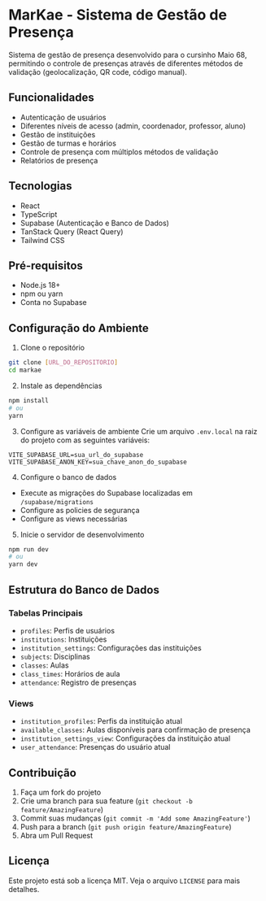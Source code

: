 # MarKae - Sistema de Gestão de Presença

Sistema de gestão de presença desenvolvido para o cursinho Maio 68, permitindo o controle de presenças através de diferentes métodos de validação (geolocalização, QR code, código manual).

## Funcionalidades

- Autenticação de usuários
- Diferentes níveis de acesso (admin, coordenador, professor, aluno)
- Gestão de instituições
- Gestão de turmas e horários
- Controle de presença com múltiplos métodos de validação
- Relatórios de presença

## Tecnologias

- React
- TypeScript
- Supabase (Autenticação e Banco de Dados)
- TanStack Query (React Query)
- Tailwind CSS

## Pré-requisitos

- Node.js 18+
- npm ou yarn
- Conta no Supabase

## Configuração do Ambiente

1. Clone o repositório
```bash
git clone [URL_DO_REPOSITORIO]
cd markae
```

2. Instale as dependências
```bash
npm install
# ou
yarn
```

3. Configure as variáveis de ambiente
Crie um arquivo `.env.local` na raiz do projeto com as seguintes variáveis:
```env
VITE_SUPABASE_URL=sua_url_do_supabase
VITE_SUPABASE_ANON_KEY=sua_chave_anon_do_supabase
```

4. Configure o banco de dados
- Execute as migrações do Supabase localizadas em `/supabase/migrations`
- Configure as policies de segurança
- Configure as views necessárias

5. Inicie o servidor de desenvolvimento
```bash
npm run dev
# ou
yarn dev
```

## Estrutura do Banco de Dados

### Tabelas Principais
- `profiles`: Perfis de usuários
- `institutions`: Instituições
- `institution_settings`: Configurações das instituições
- `subjects`: Disciplinas
- `classes`: Aulas
- `class_times`: Horários de aula
- `attendance`: Registro de presenças

### Views
- `institution_profiles`: Perfis da instituição atual
- `available_classes`: Aulas disponíveis para confirmação de presença
- `institution_settings_view`: Configurações da instituição atual
- `user_attendance`: Presenças do usuário atual

## Contribuição

1. Faça um fork do projeto
2. Crie uma branch para sua feature (`git checkout -b feature/AmazingFeature`)
3. Commit suas mudanças (`git commit -m 'Add some AmazingFeature'`)
4. Push para a branch (`git push origin feature/AmazingFeature`)
5. Abra um Pull Request

## Licença

Este projeto está sob a licença MIT. Veja o arquivo `LICENSE` para mais detalhes.
